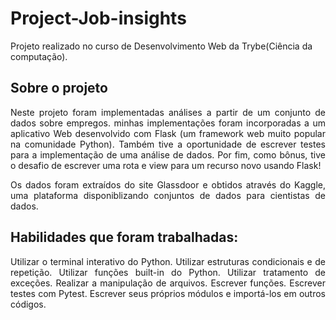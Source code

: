 # Project-Job-insights

Projeto realizado no curso de Desenvolvimento Web da Trybe(Ciência da computação).

## Sobre o projeto

<div align="justify">
Neste projeto foram implementadas análises a partir de um conjunto de dados sobre empregos. minhas implementações foram incorporadas a um aplicativo Web desenvolvido com Flask (um framework web muito popular na comunidade Python). Também tive a oportunidade de escrever testes para a implementação de uma análise de dados. Por fim, como bônus, tive o desafio de escrever uma rota e view para um recurso novo usando Flask!

Os dados foram extraídos do site Glassdoor e obtidos através do Kaggle, uma plataforma disponiblizando conjuntos de dados para cientistas de dados.

## Habilidades que foram trabalhadas:

Utilizar o terminal interativo do Python.
Utilizar estruturas condicionais e de repetição.
Utilizar funções built-in do Python.
Utilizar tratamento de exceções.
Realizar a manipulação de arquivos.
Escrever funções.
Escrever testes com Pytest.
Escrever seus próprios módulos e importá-los em outros códigos.
</div>
